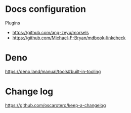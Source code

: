 # Docs configuration

Plugins

- https://github.com/ang-zeyu/morsels
- https://github.com/Michael-F-Bryan/mdbook-linkcheck

# Deno

https://deno.land/manual/tools#built-in-tooling

# Change log

https://github.com/oscarotero/keep-a-changelog

